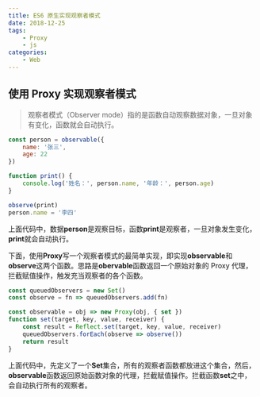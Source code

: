 ```yaml
---
title: ES6 原生实现观察者模式
date: 2018-12-25
tags:
    - Proxy
    - js
categories:
    - Web
---
```


## 使用 Proxy 实现观察者模式

> 观察者模式（Observer mode）指的是函数自动观察数据对象，一旦对象有变化，函数就会自动执行。

```js
const person = observable({
    name: '张三',
    age: 22
})

function print() {
    console.log('姓名：', person.name, '年龄：', person.age)
}

observe(print)
person.name = '李四'
```

上面代码中，数据**person**是观察目标，函数**print**是观察者，一旦对象发生变化，**print**就会自动执行。

下面，使用**Proxy**写一个观察者模式的最简单实现，即实现**observable**和**observe**这两个函数。思路是**obervable**函数返回一个原始对象的 Proxy 代理，拦截赋值操作，触发充当观察者的各个函数。

```js
const queuedObservers = new Set()
const observe = fn => queuedObservers.add(fn)

const observable = obj => new Proxy(obj, { set })
function set(target, key, value, receiver) {
    const result = Reflect.set(target, key, value, receiver)
    queuedObservers.forEach(observe => observe())
    return result
}
```

上面代码中，先定义了一个**Set**集合，所有的观察者函数都放进这个集合，然后，**observable**函数返回原始函数对象的代理，拦截赋值操作。拦截函数**set**之中，会自动执行所有的观察者。
